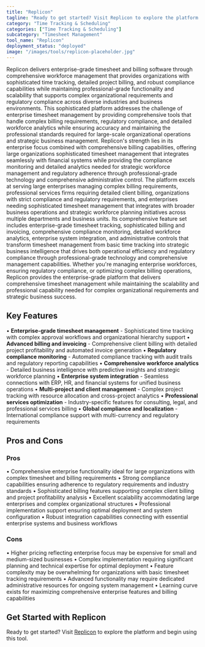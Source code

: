 ```yaml
---
title: "Replicon"
tagline: "Ready to get started? Visit Replicon to explore the platform and begin using ..."
category: "Time Tracking & Scheduling"
categories: ["Time Tracking & Scheduling"]
subcategory: "Timesheet Management"
tool_name: "Replicon"
deployment_status: "deployed"
image: "/images/tools/replicon-placeholder.jpg"
---
```

Replicon delivers enterprise-grade timesheet and billing software through comprehensive workforce management that provides organizations with sophisticated time tracking, detailed project billing, and robust compliance capabilities while maintaining professional-grade functionality and scalability that supports complex organizational requirements and regulatory compliance across diverse industries and business environments. This sophisticated platform addresses the challenge of enterprise timesheet management by providing comprehensive tools that handle complex billing requirements, regulatory compliance, and detailed workforce analytics while ensuring accuracy and maintaining the professional standards required for large-scale organizational operations and strategic business management. Replicon's strength lies in its enterprise focus combined with comprehensive billing capabilities, offering large organizations sophisticated timesheet management that integrates seamlessly with financial systems while providing the compliance monitoring and detailed analytics needed for strategic workforce management and regulatory adherence through professional-grade technology and comprehensive administrative control. The platform excels at serving large enterprises managing complex billing requirements, professional services firms requiring detailed client billing, organizations with strict compliance and regulatory requirements, and enterprises needing sophisticated timesheet management that integrates with broader business operations and strategic workforce planning initiatives across multiple departments and business units. Its comprehensive feature set includes enterprise-grade timesheet tracking, sophisticated billing and invoicing, comprehensive compliance monitoring, detailed workforce analytics, enterprise system integration, and administrative controls that transform timesheet management from basic time tracking into strategic business intelligence that drives both operational efficiency and regulatory compliance through professional-grade technology and comprehensive management capabilities. Whether you're managing enterprise workforces, ensuring regulatory compliance, or optimizing complex billing operations, Replicon provides the enterprise-grade platform that delivers comprehensive timesheet management while maintaining the scalability and professional capability needed for complex organizational requirements and strategic business success.

## Key Features

• **Enterprise-grade timesheet management** - Sophisticated time tracking with complex approval workflows and organizational hierarchy support
• **Advanced billing and invoicing** - Comprehensive client billing with detailed project profitability and automated invoice generation
• **Regulatory compliance monitoring** - Automated compliance tracking with audit trails and regulatory reporting capabilities
• **Comprehensive workforce analytics** - Detailed business intelligence with predictive insights and strategic workforce planning
• **Enterprise system integration** - Seamless connections with ERP, HR, and financial systems for unified business operations
• **Multi-project and client management** - Complex project tracking with resource allocation and cross-project analytics
• **Professional services optimization** - Industry-specific features for consulting, legal, and professional services billing
• **Global compliance and localization** - International compliance support with multi-currency and regulatory requirements

## Pros and Cons

### Pros
• Comprehensive enterprise functionality ideal for large organizations with complex timesheet and billing requirements
• Strong compliance capabilities ensuring adherence to regulatory requirements and industry standards
• Sophisticated billing features supporting complex client billing and project profitability analysis
• Excellent scalability accommodating large enterprises and complex organizational structures
• Professional implementation support ensuring optimal deployment and system configuration
• Robust integration capabilities connecting with essential enterprise systems and business workflows

### Cons
• Higher pricing reflecting enterprise focus may be expensive for small and medium-sized businesses
• Complex implementation requiring significant planning and technical expertise for optimal deployment
• Feature complexity may be overwhelming for organizations with basic timesheet tracking requirements
• Advanced functionality may require dedicated administrative resources for ongoing system management
• Learning curve exists for maximizing comprehensive enterprise features and billing capabilities

## Get Started with Replicon

Ready to get started? Visit [Replicon](https://www.replicon.com) to explore the platform and begin using this tool.